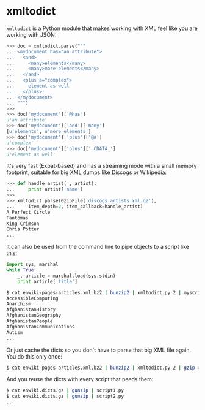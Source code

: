# xmltodict

`xmltodict` is a Python module that makes working with XML feel like you are working with JSON:

```python
>>> doc = xmltodict.parse("""
... <mydocument has="an attribute">
...   <and>
...     <many>elements</many>
...     <many>more elements</many>
...   </and>
...   <plus a="complex">
...     element as well
...   </plus>
... </mydocument>
... """)
>>>
>>> doc['mydocument']['@has']
u'an attribute'
>>> doc['mydocument']['and']['many']
[u'elements', u'more elements']
>>> doc['mydocument']['plus']['@a']
u'complex'
>>> doc['mydocument']['plus']['_CDATA_']
u'element as well'
```

It's very fast (Expat-based) and has a streaming mode with a small memory footprint, suitable for big XML dumps like Discogs or Wikipedia:

```python
>>> def handle_artist(_, artist):
...     print artist['name']
>>> 
>>> xmltodict.parse(GzipFile('discogs_artists.xml.gz'),
...     item_depth=2, item_callback=handle_artist)
A Perfect Circle
Fantômas
King Crimson
Chris Potter
...
```

It can also be used from the command line to pipe objects to a script like this:

```python
import sys, marshal
while True:
    _, article = marshal.load(sys.stdin)
    print article['title']
```

```sh
$ cat enwiki-pages-articles.xml.bz2 | bunzip2 | xmltodict.py 2 | myscript.py
AccessibleComputing
Anarchism
AfghanistanHistory
AfghanistanGeography
AfghanistanPeople
AfghanistanCommunications
Autism
...
```

Or just cache the dicts so you don't have to parse that big XML file again. You do this only once:

```sh
$ cat enwiki-pages-articles.xml.bz2 | bunzip2 | xmltodict.py 2 | gzip > enwiki.dicts.gz
```

And you reuse the dicts with every script that needs them:

```sh
$ cat enwiki.dicts.gz | gunzip | script1.py
$ cat enwiki.dicts.gz | gunzip | script2.py
...
```
